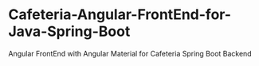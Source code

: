 # Cafeteria-Angular-FrontEnd-for-Java-Spring-Boot

Angular FrontEnd with Angular Material for Cafeteria Spring Boot Backend
 
